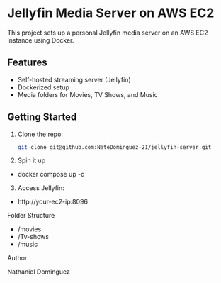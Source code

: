 # Jellyfin Media Server on AWS EC2

This project sets up a personal Jellyfin media server on an AWS EC2 instance using Docker.

## Features
- Self-hosted streaming server (Jellyfin)
- Dockerized setup
- Media folders for Movies, TV Shows, and Music

## Getting Started

1. Clone the repo:
   ```bash
   git clone git@github.com:NateDominguez-21/jellyfin-server.git

2. Spin it up 

 - docker compose up -d

3. Access Jellyfin: 

 - http://your-ec2-ip:8096

Folder Structure 

* /movies 
* /Tv-shows
* /music

Author 

Nathaniel Dominguez
